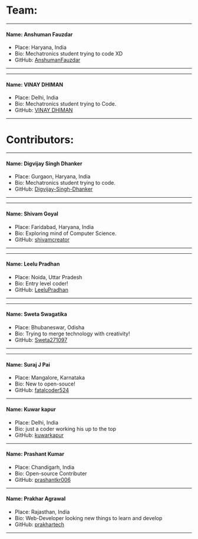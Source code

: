 # Team:
---
#### Name: Anshuman Fauzdar
- Place: Haryana, India
- Bio: Mechatronics student trying to code XD
- GitHub: [AnshumanFauzdar](github.com/AnshumanFauzdar)
---
---
#### Name: VINAY DHIMAN
- Place: Delhi, India
- Bio: Mechatronics student trying to Code.
- GitHub: [VINAY DHIMAN](https://github.com/VinayDhiman)
---
# Contributors:
---
#### Name: Digvijay Singh Dhanker
- Place: Gurgaon, Haryana, India
- Bio: Mechatronics student trying to code.
- GitHub: [Digvijay-Singh-Dhanker](https://github.com/Digvijay-Singh-Dhanker)

---
---
#### Name: Shivam Goyal
- Place: Faridabad, Haryana, India
- Bio: Exploring mind of Computer Science.
- GitHub: [shivamcreator](https://github.com/shivamcreator/)

---
---
#### Name: Leelu Pradhan
- Place: Noida, Uttar Pradesh
- Bio: Entry level coder! 
- GitHub: [LeeluPradhan](https://github.com/LeeluPradhan)
---

---
#### Name: Sweta Swagatika
- Place: Bhubaneswar, Odisha
- Bio: Trying to merge technology with creativity! 
- GitHub: [Sweta271097](https://github.com/Sweta271097)
---

---
#### Name: Suraj J Pai
- Place: Mangalore, Karnataka
- Bio: New to open-souce!
- GitHub: [fatalcoder524](https://github.com/fatalcoder524)
---
#### Name: Kuwar kapur
- Place: Delhi, India
- Bio: just a coder working his up to the top
- GitHub: [kuwarkapur](https://github.com/kuwarkapur)
---

#### Name: Prashant Kumar
- Place: Chandigarh, India
- Bio: Open-source Contributer
- GitHub: [prashantkr006](https://github.com/prashantkr006)
---

#### Name: Prakhar Agrawal
- Place: Rajasthan, India
- Bio: Web-Developer looking new things to learn and develop
- GitHub: [prakhartech](https://github.com/prakhatech)
---
